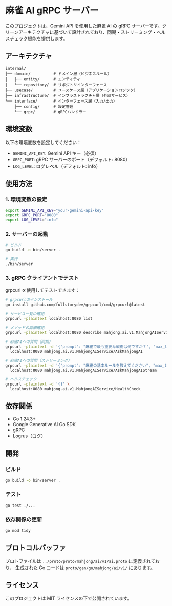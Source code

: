 # 麻雀 AI gRPC サーバー

このプロジェクトは、Gemini API を使用した麻雀 AI の gRPC サーバーです。クリーンアーキテクチャに基づいて設計されており、同期・ストリーミング・ヘルスチェック機能を提供します。

## アーキテクチャ

```
internal/
├── domain/          # ドメイン層（ビジネスルール）
│   ├── entity/      # エンティティ
│   └── repository/  # リポジトリインターフェース
├── usecase/         # ユースケース層（アプリケーションロジック）
├── infrastructure/  # インフラストラクチャ層（外部サービス）
└── interface/       # インターフェース層（入力/出力）
    ├── config/      # 設定管理
    └── grpc/        # gRPCハンドラー
```

## 環境変数

以下の環境変数を設定してください：

- `GEMINI_API_KEY`: Gemini API キー（必須）
- `GRPC_PORT`: gRPC サーバーのポート（デフォルト: 8080）
- `LOG_LEVEL`: ログレベル（デフォルト: info）

## 使用方法

### 1. 環境変数の設定

```bash
export GEMINI_API_KEY="your-gemini-api-key"
export GRPC_PORT="8080"
export LOG_LEVEL="info"
```

### 2. サーバーの起動

```bash
# ビルド
go build -o bin/server .

# 実行
./bin/server
```

### 3. gRPC クライアントでテスト

grpcurl を使用してテストできます：

```bash
# grpcurlのインストール
go install github.com/fullstorydev/grpcurl/cmd/grpcurl@latest

# サービス一覧の確認
grpcurl -plaintext localhost:8080 list

# メソッドの詳細確認
grpcurl -plaintext localhost:8080 describe mahjong.ai.v1.MahjongAIService

# 麻雀AIへの質問（同期）
grpcurl -plaintext -d '{"prompt": "麻雀で最も重要な戦術は何ですか？", "max_tokens": 500, "temperature": 0.7}' \
  localhost:8080 mahjong.ai.v1.MahjongAIService/AskMahjongAI

# 麻雀AIへの質問（ストリーミング）
grpcurl -plaintext -d '{"prompt": "麻雀の基本ルールを教えてください", "max_tokens": 1000, "temperature": 0.5}' \
  localhost:8080 mahjong.ai.v1.MahjongAIService/AskMahjongAIStream

# ヘルスチェック
grpcurl -plaintext -d '{}' \
  localhost:8080 mahjong.ai.v1.MahjongAIService/HealthCheck
```

## 依存関係

- Go 1.24.3+
- Google Generative AI Go SDK
- gRPC
- Logrus（ログ）

## 開発

### ビルド

```bash
go build -o bin/server .
```

### テスト

```bash
go test ./...
```

### 依存関係の更新

```bash
go mod tidy
```

## プロトコルバッファ

プロトファイルは `../proto/proto/mahjong/ai/v1/ai.proto` に定義されており、
生成された Go コードは `proto/gen/go/mahjong/ai/v1/` にあります。

## ライセンス

このプロジェクトは MIT ライセンスの下で公開されています。
